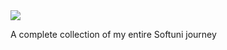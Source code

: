<a href="https://softuni.bg/">
<img src="http://innovationstarterbox.bg/wp-content/uploads/2016/05/Softuni_logo_trasparent.png" />
</a>

A complete collection of my entire Softuni journey
